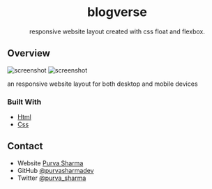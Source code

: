
<h1 align="center">blogverse</h1>

<div align="center">
responsive website layout created with css float and flexbox.
</div>

## Overview

![screenshot](/images/ss-1.png)
![screenshot](/images/ss-2.png)


an responsive website layout for both desktop and mobile devices

### Built With

<!-- This section should list any major frameworks that you built your project using. Here are a few examples.-->

- [Html](https://html.org/)
- [Css](https://css.org/)


## Contact

- Website [Purva Sharma](https://purvasharma.netlify.app)
- GitHub [@purvasharmadev](https://github.com/purvasharmadev)
- Twitter [@purva_sharma](https://twitter.com/purva_sharma__)
